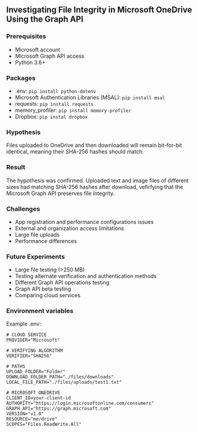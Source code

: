 ## Investigating File Integrity in Microsoft OneDrive Using the Graph API

### Prerequisites
- Microsoft account
- Microsoft Graph API access
- Python 3.6+

### Packages
- .env: `pip install python-dotenv`
- Microsoft Authentication Libraries (MSAL): `pip install msal`
- requests: `pip install requests`
- memory_profiler: `pip install memory-profiler`
- Dropbox: `pip instal dropbox`

### Hypothesis
Files uploaded to OneDrive and then downloaded will remain bit-for-bit identical, meaning their SHA-256 hashes should match.

### Result 
The hypothesis was confirmed. Uploaded text and image files of different sizes had matching SHA-256 hashes after download, vefirfying that the Microsoft Graph API preserves file integrity.

### Challenges
- App registration and performance configurations issues
- External and organization access limitations
- Large file uploads
- Performance differences

### Future Experiments
- Large file testing (>250 MB)
- Testing alternate verification and authentication methods
- Different Graph API operations testing
- Graph API beta testing
- Comparing cloud services

### Environment variables
Example .env:

```dotenv
# CLOUD SERVICE
PROVIDER="Microsoft"

# VERIFYING ALGORITHM
VERIFIER="SHA256"

# PATHS
UPLOAD_FOLDER="Folder"
DOWNLOAD_FOLDER_PATH="./files/downloads"
LOCAL_FILE_PATH="./files/uploads/test1.txt"

# MICROSOFT ONEDRIVE
CLIENT_ID=your-client-id
AUTHORITY="https://login.microsoftonline.com/consumers"
GRAPH_API="https://graph.microsoft.com"
VERSION="v1.0"
RESOURCE="me/drive"
SCOPES="Files.ReadWrite.All"
```

